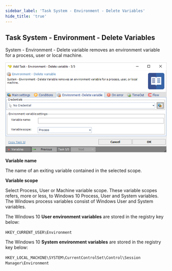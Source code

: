 ```yaml
---
sidebar_label: 'Task System - Environment - Delete Variables'
hide_title: 'true'
---
```


## Task System - Environment - Delete Variables

System - Environment - Delete variable removes an environment variable for a process, user or local machine.

![](../../../../../static/img/tasksystemenvironmentdeletevariable.png)

**Variable name**

The name of an exiting variable contained in the selected scope.
 
**Variable scope**

Select Process, User or Machine variable scope. These variable scopes refers, more or less, to Windows 10 Process, User and System variables. The Windows process variables consist of Windows User and System variables.
 
The Windows 10 **User environment variables** are stored in the registry key below:

`HKEY_CURRENT_USER\Environment`
 
The Windows 10 **System environment variables** are stored in the registry key below:

`HKEY_LOCAL_MACHINE\SYSTEM\CurrentControlSet\Control\Session Manager\Environment`